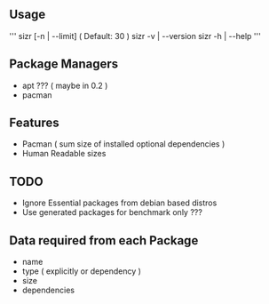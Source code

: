 ## Usage
'''
sizr [-n | --limit] ( Default: 30 )
sizr -v | --version
sizr -h | --help
'''

## Package Managers 
- apt ??? ( maybe in 0.2 )
- pacman

## Features

- Pacman ( sum size of installed optional dependencies )
- Human Readable sizes

## TODO

- Ignore Essential packages from debian based distros
- Use generated packages for benchmark only ???

## Data required from each Package

- name
- type ( explicitly or dependency )
- size
- dependencies

